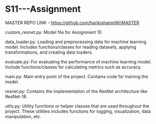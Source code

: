 # S11---Assignment

MASTER REPO LINK - https://github.com/harikishanm96/MASTER

custom_resnet.py: Model file for Assignment 10

data_loader.py: Loading and preprocessing data for machine learning model. Includes functions/classes for reading datasets, applying transformations, and creating data loaders.

evaluate.py: For evaluating the performance of machine learning model. Include functions/classes for calculating metrics such as accuracy.

main.py: Main entry point of the project. Contains code for training the model.

resnet.py: Contains the implementation of the ResNet architecture like ResNet-18.

utils.py: Utility functions or helper classes that are used throughout the project. These utilities includes functions for logging, visualization, data manipulation, etc.

